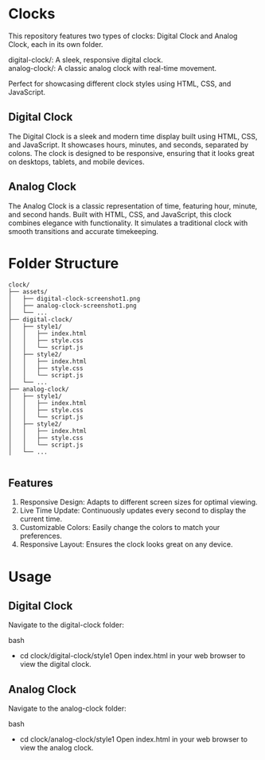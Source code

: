# Clocks
This repository features two types of clocks: Digital Clock and Analog Clock, each in its own folder.  

digital-clock/: A sleek, responsive digital clock.  
analog-clock/: A classic analog clock with real-time movement.  

Perfect for showcasing different clock styles using HTML, CSS, and JavaScript.

## Digital Clock
The Digital Clock is a sleek and modern time display built using HTML, CSS, and JavaScript. It showcases hours, minutes, and seconds, separated by colons. The clock is designed to be responsive, ensuring that it looks great on desktops, tablets, and mobile devices.

## Analog Clock
The Analog Clock is a classic representation of time, featuring hour, minute, and second hands. Built with HTML, CSS, and JavaScript, this clock combines elegance with functionality. It simulates a traditional clock with smooth transitions and accurate timekeeping.

# Folder Structure

```plaintext
clock/
├── assets/
│   ├── digital-clock-screenshot1.png
│   ├── analog-clock-screenshot1.png
│   └── ...
├── digital-clock/
│   ├── style1/
│   │   ├── index.html
│   │   ├── style.css
│   │   └── script.js
│   ├── style2/
│   │   ├── index.html
│   │   ├── style.css
│   │   └── script.js
│   └── ...
├── analog-clock/
│   ├── style1/
│   │   ├── index.html
│   │   ├── style.css
│   │   └── script.js
│   ├── style2/
│   │   ├── index.html
│   │   ├── style.css
│   │   └── script.js
│   └── ...


```
## Features
1. Responsive Design: Adapts to different screen sizes for optimal viewing.
2. Live Time Update: Continuously updates every second to display the current time.
3. Customizable Colors: Easily change the colors to match your preferences.
4. Responsive Layout: Ensures the clock looks great on any device.

# Usage

  ## Digital Clock
  Navigate to the digital-clock folder:

  bash
  - cd clock/digital-clock/style1
  Open index.html in your web browser to view the digital clock.

  ## Analog Clock
  Navigate to the analog-clock folder:

  bash
  - cd clock/analog-clock/style1
  Open index.html in your web browser to view the analog clock.
